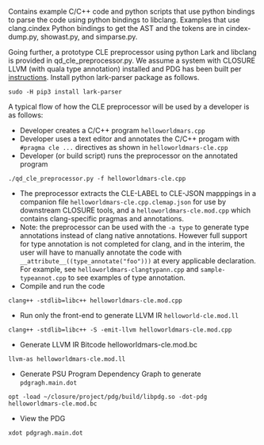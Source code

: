 Contains example C/C++ code and python scripts that use python bindings to 
parse the code using python bindings to libclang. Examples that use 
clang.cindex Python bindings to get the AST and the tokens are in 
cindex-dump.py, showast.py, and simparse.py. 

Going further, a prototype CLE preprocessor using python Lark and libclang 
is provided in qd_cle_preprocessor.py. We assume a system with CLOSURE LLVM
(with quala type annotation) installed and PDG has been built per 
[instructions](https://githib.com/gaps-closure/team-instructions). Install 
python lark-parser package as follows.
```
sudo -H pip3 install lark-parser
```

A typical flow of how the CLE preprocessor will be used by a developer
is as follows:
* Developer creates a C/C++ program `helloworldmars.cpp`
* Developer uses a text editor and annotates the C/C++ progam with `#pragma cle ...` directives as shown in `helloworldmars-cle.cpp`
* Developer (or build script) runs the preprocessor on the annotated program
```
./qd_cle_preprocessor.py -f helloworldmars-cle.cpp
```
* The preprocessor extracts the CLE-LABEL to CLE-JSON mapppings in a companion file `helloworldmars-cle.cpp.clemap.json` for use by downstream CLOSURE tools, and a `helloworldmars-cle.mod.cpp` which contains clang-specific pragmas
and annotations.
* Note: the preprocessor can be used with the `-a type` to generate type annotations instead of clang native annotations. However full support for type annotation is not completed for clang, and in the interim, the user will have to manually annotate the code with `__attribute__((type_annotate("foo")))` at every applicable declaration. For example, see `helloworldmars-clangtypann.cpp` and `sample-typeannot.cpp` to see examples of type annotation.
* Compile and run the code
```
clang++ -stdlib=libc++ helloworldmars-cle.mod.cpp
```
* Run only the front-end to generate LLVM IR `helloworld-cle.mod.ll`
```
clang++ -stdlib=libc++ -S -emit-llvm helloworldmars-cle.mod.cpp
```
* Generate LLVM IR Bitcode helloworldmars-cle.mod.bc
```
llvm-as helloworldmars-cle.mod.ll
```
* Generate PSU Program Dependency Graph to generate `pdgragh.main.dot`
```
opt -load ~/closure/project/pdg/build/libpdg.so -dot-pdg helloworldmars-cle.mod.bc
```
* View the PDG
```
xdot pdgragh.main.dot
```

